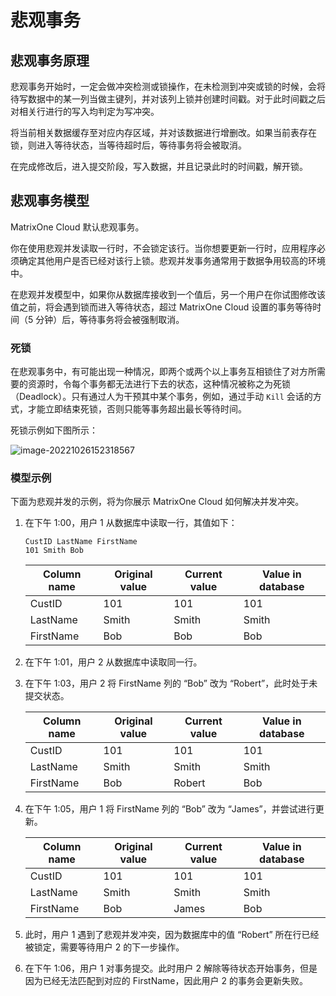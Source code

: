 # 悲观事务

## 悲观事务原理

悲观事务开始时，一定会做冲突检测或锁操作，在未检测到冲突或锁的时候，会将待写数据中的某一列当做主键列，并对该列上锁并创建时间戳。对于此时间戳之后对相关行进行的写入均判定为写冲突。

将当前相关数据缓存至对应内存区域，并对该数据进行增删改。如果当前表存在锁，则进入等待状态，当等待超时后，等待事务将会被取消。

在完成修改后，进入提交阶段，写入数据，并且记录此时的时间戳，解开锁。

## 悲观事务模型

MatrixOne Cloud 默认悲观事务。

你在使用悲观并发读取一行时，不会锁定该行。当你想要更新一行时，应用程序必须确定其他用户是否已经对该行上锁。悲观并发事务通常用于数据争用较高的环境中。

在悲观并发模型中，如果你从数据库接收到一个值后，另一个用户在你试图修改该值之前，将会遇到锁而进入等待状态，超过 MatrixOne Cloud 设置的事务等待时间（5 分钟）后，等待事务将会被强制取消。

### 死锁

在悲观事务中，有可能出现一种情况，即两个或两个以上事务互相锁住了对方所需要的资源时，令每个事务都无法进行下去的状态，这种情况被称之为死锁（Deadlock）。只有通过人为干预其中某个事务，例如，通过手动 `Kill` 会话的方式，才能立即结束死锁，否则只能等事务超出最长等待时间。

死锁示例如下图所示：

![image-20221026152318567](https://community-shared-data-1308875761.cos.ap-beijing.myqcloud.com/artwork/docs/distributed-transaction/deadlocked-zh.png)

### 模型示例

下面为悲观并发的示例，将为你展示 MatrixOne Cloud 如何解决并发冲突。

1. 在下午 1:00，用户 1 从数据库中读取一行，其值如下：

   ```
   CustID LastName FirstName
   101 Smith Bob
   ```

   |Column name|Original value|Current value|Value in database|
   |---|---|---|---|
   |CustID|101|101|101|
   |LastName|Smith|Smith|Smith|
   |FirstName|Bob|Bob|Bob|

2. 在下午 1:01，用户 2 从数据库中读取同一行。

3. 在下午 1:03，用户 2 将 FirstName 列的 “Bob” 改为 “Robert”，此时处于未提交状态。

    |Column name|Original value|Current value|Value in database|
    |---|---|---|---|
    |CustID|101|101|101|
    |LastName|Smith|Smith|Smith|
    |FirstName|Bob|Robert|Bob|

4. 在下午 1:05，用户 1 将 FirstName 列的 “Bob” 改为 “James”，并尝试进行更新。

    |Column name|Original value|Current value|Value in database|
    |---|---|---|---|
    |CustID|101|101|101|
    |LastName|Smith|Smith|Smith|
    |FirstName|Bob|James|Bob|

5. 此时，用户 1 遇到了悲观并发冲突，因为数据库中的值 “Robert” 所在行已经被锁定，需要等待用户 2 的下一步操作。

6. 在下午 1:06，用户 1 对事务提交。此时用户 2 解除等待状态开始事务，但是因为已经无法匹配到对应的 FirstName，因此用户 2 的事务会更新失败。
